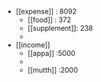 - [[expense]] : 8092
	- [[food]] : 372
	- [[supplement]]: 238
	- 
- [[income]] 
	- [[appa]] :5000
	- 
	- [[mutth]] :2000